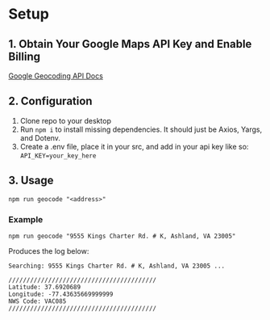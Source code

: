 # Setup
## 1. Obtain Your Google Maps API Key and Enable Billing
[Google Geocoding API Docs](https://developers.google.com/maps/documentation/geocoding/usage-and-billing)

## 2. Configuration
1. Clone repo to your desktop
2. Run `npm i` to install missing dependencies. It should just be Axios, Yargs, and Dotenv.
3. Create a .env file, place it in your src, and add in your api key like so: `API_KEY=your_key_here`

## 3. Usage
`npm run geocode "<address>"`

### Example
`npm run geocode "9555 Kings Charter Rd. # K, Ashland, VA 23005"`

Produces the log below:

```
Searching: 9555 Kings Charter Rd. # K, Ashland, VA 23005 ...

/////////////////////////////////////////
Latitude: 37.6920689
Longitude: -77.43635669999999
NWS Code: VAC085
/////////////////////////////////////////
```
